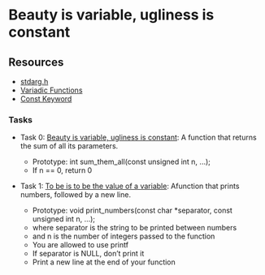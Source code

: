 # Beauty is variable, ugliness is constant
## Resources
+ [stdarg.h](https://en.wikipedia.org/wiki/Stdarg.h)
+ [Variadic Functions](https://www.gnu.org/software/libc/manual/html_node/Variadic-Functions.html)
+ [Const Keyword](https://www.youtube.com/watch?v=1W4oyuOdXv8)

### Tasks
+ Task 0: [Beauty is variable, ugliness is constant](https://github.com/Hiluhree/alx-low_level_programming/blob/master/0x10-variadic_functions/0-sum_them_all.c): A function that returns the sum of all its parameters.

	+ Prototype: int sum_them_all(const unsigned int n, ...);
	+ If n == 0, return 0
+ Task 1: [To be is to be the value of a variable](): Afunction that prints numbers, followed by a new line.

	+ Prototype: void print_numbers(const char *separator, const unsigned int n, ...);
	+ where separator is the string to be printed between numbers
	+ and n is the number of integers passed to the function
	+ You are allowed to use printf
	+ If separator is NULL, don’t print it
	+ Print a new line at the end of your function
